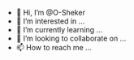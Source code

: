- 👋 Hi, I’m @O-Sheker
- 👀 I’m interested in ...
- 🌱 I’m currently learning ...
- 💞️ I’m looking to collaborate on ...
- 📫 How to reach me ...

<!---
O-Sheker/O-Sheker is a ✨ special ✨ repository because its `README.md` (this file) appears on your GitHub profile.
You can click the Preview link to take a look at your changes.
--->
